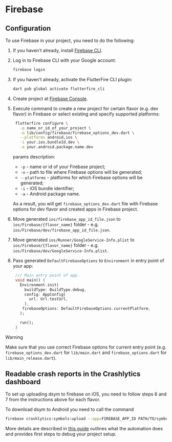 # Firebase

## Configuration

To use Firebase in your project, you need to do the following:

1. If you haven't already, install [Firebase CLI](https://firebase.google.com/docs/cli).
2. Log in to Firebase CLI with your Google account:
   ```sh
   firebase login
   ```
3. If you haven't already, activate the FlutterFire CLI plugin:
   ```sh
   dart pub global activate flutterfire_cli
   ```
4. Create project at [Firebase Console](https://console.firebase.google.com/).
5. Execute command to create a new project for certain flavor (e.g. dev flavor) in Firebase or select existing and specify supported platforms:
   ```sh
    flutterfire configure \
      -p name_or_id_of_your_project \
      -o lib/config/firebase/firebase_options_dev.dart \
      --platforms android,ios \
      -i your.ios.bundleId.dev \
      -a your.android.package.name.dev
    ```

   params description:
    - `-p` - name or id of your Firebase project;
    - `-o` - path to file where Firebase options will be generated;
    - `--platforms` - platforms for which Firebase options will be generated;
    - `-i` - iOS bundle identifier;
    - `-a` - Android package name.

    As a result, you will get `firebase_options_dev.dart` file with Firebase options for dev flavor and created apps in Firebase project.

6. Move generated `ios/firebase_app_id_file.json` to `ios/Firebase/{flavor_name}` folder - e.g. `ios/Firebase/dev/firebase_app_id_file.json`.
7. Move generated `ios/Runner/GoogleService-Info.plist` to `ios/Firebase/{flavor_name}` folder - e.g. `ios/Firebase/dev/GoogleService-Info.plist`.
8. Pass generated `DefaultFirebaseOptions` to `Environment` in entry point of your app:
   ```dart
    /// Main entry point of app.
    void main() {
      Environment.init(
        buildType: BuildType.debug,
        config: AppConfig(
          url: Url.testUrl,
        ),
       firebaseOptions: DefaultFirebaseOptions.currentPlatform,
      );

      run();
    }
   ```

> [!WARNING]
> Make sure that you use correct Firebase options for current entry point (e.g. `firebase_options_dev.dart` for `lib/main.dart` and `firebase_options.dart` for `lib/main_release.dart`).

## Readable crash reports in the Crashlytics dashboard

To set up uploading dsym to firebase on iOS, you need to follow steps 6 and 7 from the instructions above for each flavor.

To download dsym to Android you need to call the command
```sh
firebase crashlytics:symbols:upload --app=FIREBASE_APP_ID PATH/TO/symbols
```

More details are described in [this guide](https://firebase.google.com/docs/crashlytics/get-deobfuscated-reports?platform=flutter) outlines what the automation does and provides first steps to debug your project setup.



